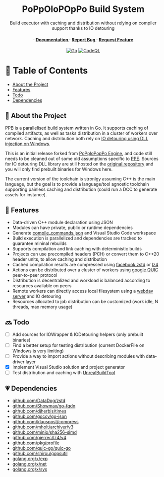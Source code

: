 <div align='center'>

<h1>PoPpOloPOpPo Build System</h1>
<p>Build executor with caching and distribution without relying on compiler support thanks to IO detouring</p>

<h4> <span> · </span> <a href="https://github.com/poppolopoppo/ppb/blob/master/README.md"> Documentation </a> <span> · </span> <a href="https://github.com/poppolopoppo/ppb/issues"> Report Bug </a> <span> · </span> <a href="https://github.com/poppolopoppo/ppb/issues"> Request Feature </a> </h4>

[![Go](https://github.com/poppolopoppo/ppb/actions/workflows/go.yml/badge.svg)](https://github.com/poppolopoppo/ppb/actions/workflows/go.yml)
[![CodeQL](https://github.com/poppolopoppo/ppb/actions/workflows/github-code-scanning/codeql/badge.svg)](https://github.com/poppolopoppo/ppb/actions/workflows/github-code-scanning/codeql)

</div>

# :notebook_with_decorative_cover: Table of Contents

- [About the Project](#suspect-about-the-project)
- [Features](#dart-features)
- [Todo](#soon-dependencies)
- [Dependencies](#heartpulse-dependencies)

## :star2: About the Project

PPB is a parallelised build system written in Go.
It supports caching of compiled artifacts, as well as tasks distribution in a cluster of workers over network.
Caching and distribution both rely on [IO detouring using DLL injection on Windows](https://github.com/microsoft/Detours/blob/main/samples/tracebld/tracebld.cpp).

This is an initial release forked from [PoPploPopPo Engine](https://github.com/poppolopoppo/ppe), and code still needs to be cleaned out of some old assumptions specific to [PPE](https://github.com/poppolopoppo/ppe/).
Sources for IO detouring DLL library are still hosted on the [original repository](https://github.com/poppolopoppo/ppe/tree/master/Source/Tools) and you will only find prebuilt binaries for Windows here.

The current version of the toolchain is stronlgy assuming C++ is the main language, but the goal is to provide a language/tool agnostic toolchain supporting painless caching and distribution (could run a DCC to generate assets for instance).

## :dart: Features
- Data-driven C++ module declaration using JSON
- Modules can have private, public or runtime dependencies
- Generate [compile_commands.json](https://clangd.llvm.org/design/compile-commands) and Visual Studio Code workspace
- Build execution is parallelized and dependencies are tracked to guarantee mininal rebuilds
- Supports compilation and link caching with deterministic builds
- Projects can use precompiled headers (PCH) or convert them to C++20 header units, to allow caching and distribution
- Cached compilation results are compressed using [facebook zstd](https://github.com/facebook/zstd) or [lz4](https://github.com/lz4/lz4)
- Actions can be distributed over a cluster of workers using [google QUIC](https://en.wikipedia.org/wiki/QUIC) peer-to-peer protocol
- Distribution is decentralized and workload is balanced according to resources available on peers
- Remote workers can directly access local filesystem using a [webdav server](https://pkg.go.dev/golang.org/x/net/webdav) and IO detouring
- Resources allocated to job distribution can be customized (work idle, N threads, max memory usage)

## :soon: Todo

- [ ] Add sources for IOWrapper & IODetouring helpers (only prebuilt binaries)
- [ ] Find a better setup for testing distribution (current DockerFile on Windows is very limiting)
- [ ] Provide a way to import actions without describing modules with data-driver layer
- [x] Implement Visual Studio solution and project generator
- [ ] Test distribution and caching with [UnrealBuildTool](https://docs.unrealengine.com/5.3/en-US/unreal-build-tool-in-unreal-engine/)

## :heartpulse: Dependencies
- [github.com/DataDog/zstd](github.com/DataDog/zstd)
- [github.com/Showmax/go-fqdn](github.com/Showmax/go-fqdn)
- [github.com/djherbis/times](github.com/djherbis/times)
- [github.com/goccy/go-json](github.com/goccy/go-json)
- [github.com/klauspost/compress](github.com/klauspost/compress)
- [github.com/mholt/archiver/v3](github.com/mholt/archiver/v3)
- [github.com/minio/sha256-simd](github.com/minio/sha256-simd)
- [github.com/pierrec/lz4/v4](github.com/pierrec/lz4/v4)
- [github.com/pkg/profile](github.com/pkg/profile)
- [github.com/quic-go/quic-go](github.com/quic-go/quic-go)
- [github.com/shirou/gopsutil](github.com/shirou/gopsutil)
- [golang.org/x/exp](golang.org/x/exp)
- [golang.org/x/net](golang.org/x/net)
- [golang.org/x/sys](golang.org/x/sys)
